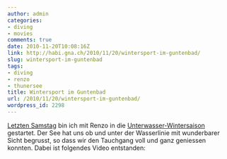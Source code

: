 ```yaml
---
author: admin
categories:
- diving
- movies
comments: true
date: 2010-11-20T10:08:16Z
link: http://habi.gna.ch/2010/11/20/wintersport-im-guntenbad/
slug: wintersport-im-guntenbad
tags:
- diving
- renzo
- thunersee
title: Wintersport im Guntenbad
url: /2010/11/20/wintersport-im-guntenbad/
wordpress_id: 2298
---
```


[Letzten Samstag](http://habi.gna.ch/2010/11/13/guntenbad-40-27-3m-10%e2%80%a2/) bin ich mit Renzo in die [Unterwasser-Wintersaison](http://www.flickr.com/photos/habi/5176467574/) gestartet. Der See hat uns ob und unter der Wasserlinie mit wunderbarer Sicht begrusst, so dass wir den Tauchgang voll und ganz geniessen konnten. Dabei ist folgendes Video entstanden:



